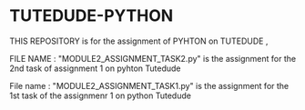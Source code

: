 # TUTEDUDE-PYTHON
THIS REPOSITORY is for the assignment of PYHTON on TUTEDUDE , 


FILE NAME  : "MODULE2_ASSIGNMENT_TASK2.py" is the assignment for the 2nd task of assignment 1 on pyhton Tutedude

File name : "MODULE2_ASSIGNMENT_TASK1.py" is the assignment for the 1st task of the assignmenr 1 on python Tutedude
